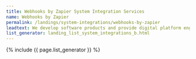 ```yaml
---
title: Webhooks by Zapier System Integration Services
name: Webhooks by Zapier
permalink: /landings/system-integrations/webhooks-by-zapier
leadtext: We develop software products and provide digital platform engineering services in across Australia, New Zeland and Asia
list_generator: landing_list_system_integrations_b.html
---
```

{% include {{ page.list_generator }} %}